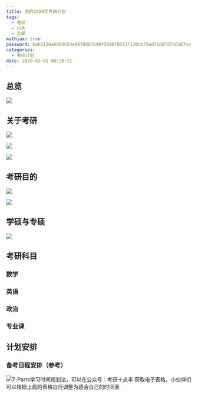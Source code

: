 ```yaml
---
title: 我的2020年考研计划
tags:
  - 考研
  - 川大
  - 北邮
mathjax: true
password: bab1120a609d654e08f0d67b99f5890f8511f130db75ed72dd7d7b6167baffab
categories:
  - 考研计划
date: 2020-02-01 00:20:21
---
```

## 总览

![](https://raw.githubusercontent.com/a347807131/ms/master/images/20200201011008.png)

## 关于考研

![](https://raw.githubusercontent.com/a347807131/ms/master/images/20200201011511.png)

![](https://raw.githubusercontent.com/a347807131/ms/master/images/20200201011430.png)

![](https://raw.githubusercontent.com/a347807131/ms/master/images/20200201011540.png)

## 考研目的

![](https://raw.githubusercontent.com/a347807131/ms/master/images/20200201011814.png)

![](https://raw.githubusercontent.com/a347807131/ms/master/images/20200201011938.png)

## 学硕与专硕

![](https://raw.githubusercontent.com/a347807131/ms/master/images/20200201012105.png)



## 考研科目

### 数学

### 英语

### 政治

### 专业课



## 计划安排

### 备考日程安排（参考）

![7-Parts学习时间规划法，可以在公众号：考研十点半 获取电子表格，小伙伴们可以根据上面的表格自行调整为适合自己的时间表](https://raw.githubusercontent.com/a347807131/ms/master/images/20200201014803.png)

